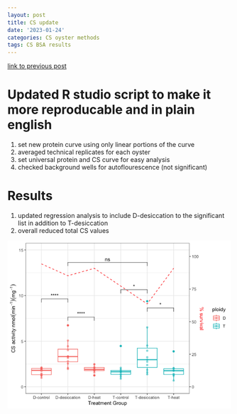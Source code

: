 ```yaml
---
layout: post
title: CS update
date: '2023-01-24'
categories: CS oyster methods
tags: CS BSA results
---
```

[link to previous post](https://github.com/ocattau/notebook-2/blob/master/_posts/2022-12-08-CS10.md)

# Updated R studio script to make it more reproducable and in plain english

1. set new protein curve using only linear portions of the curve
2. averaged technical replicates for each oyster
3. set universal protein and CS curve for easy analysis
4. checked background wells for autoflourescence (not significant)

# Results

1. updated regression analysis to include D-desiccation to the significant list in addition to T-desiccation
2. overall reduced total CS values

![image](https://raw.githubusercontent.com/ocattau/CS-manuscript/main/paper-figures/Bestplot%20with%20alpha%20boxplot.png)
